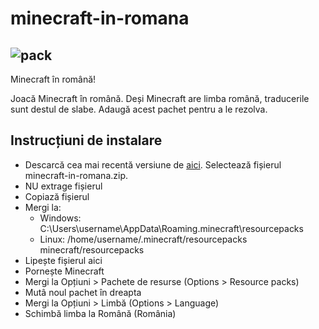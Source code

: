 # minecraft-in-romana

![pack](https://user-images.githubusercontent.com/74449186/137755503-8a5a0b34-1d68-42e5-b180-fa3e10cc4b8c.png)
---
Minecraft în română!

Joacă Minecraft în română. Deși Minecraft are limba română, traducerile sunt destul de slabe. Adaugă acest pachet pentru a le rezolva.

## Instrucțiuni de instalare
* Descarcă cea mai recentă versiune de [aici](https://github.com/Gugalcrom-net/minecraft-in-romana/releases). Selectează fișierul minecraft-in-romana.zip.
* NU extrage fișierul
* Copiază fișierul
* Mergi la:
  * Windows: C:\Users\username\AppData\Roaming\.minecraft\resourcepacks
  * Linux: /home/username/.minecraft/resourcepacks
minecraft/resourcepacks
* Lipește fișierul aici
* Pornește Minecraft
* Mergi la Opțiuni > Pachete de resurse (Options > Resource packs)
* Mutâ noul pachet în dreapta
* Mergi la Opțiuni > Limbă (Options > Language)
* Schimbă limba la Română (România)
